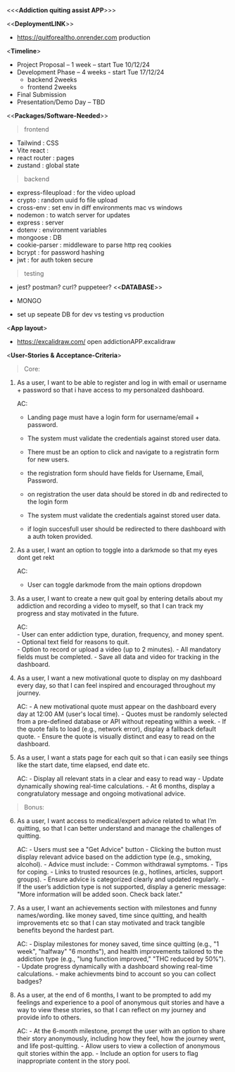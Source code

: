 <<<**Addiction quiting assist APP**>>>

<<**DeploymentLINK**>>
- https://quitforealtho.onrender.com production

<**Timeline**>

- Project Proposal – 1 week – start Tue 10/12/24
- Development Phase – 4 weeks - start Tue 17/12/24
  - backend 2weeks
  - frontend 2weeks
- Final Submission
- Presentation/Demo Day – TBD

<<**Packages/Software-Needed**>>

> frontend
- Tailwind : CSS 
- Vite react : 
- react router : pages
- zustand : global state 

> backend
- express-fileupload : for the video upload
- crypto : random uuid fo file upload
- cross-env : set env in diff environments mac vs windows
- nodemon : to watch server for updates
- express : server
- dotenv : environment variables
- mongoose : DB
- cookie-parser : middleware to parse http req cookies
- bcrypt : for password hashing
- jwt : for auth token secure



> testing
- jest? postman? curl? puppeteer?
<<**DATABASE**>>

- MONGO 
- set up sepeate DB for dev vs testing vs production  

<**App layout**>

- https://excalidraw.com/   open addictionAPP.excalidraw

<**User-Stories & Acceptance-Criteria**>

> Core: 
1.  As a user,
    I want to be able to register and log in with email or username + password so that i have access to my personalzed dashboard.
   
    AC:
       - Landing page must have a login form for username/email + password.
       - The system must validate the credentials against stored user data.

       - There must be an option to click and navigate to a registratin form for new users.
       - the registration form should have fields for Username, Email, Password.
       - on registration the user data should be stored in db and redirected to the login form
        
       - The system must validate the credentials against stored user data.
       - if login succesfull user should be redirected to there dashboard with a auth token provided.

2. As a user,
   I want an option to toggle into a darkmode so that my eyes dont get rekt

   AC: 
      - User can toggle darkmode from the main options dropdown

3. As a user,
   I want to create a new quit goal by entering details about my addiction and recording a video to myself,
   so that I can track my progress and stay motivated in the future.

   AC:   
       - User can enter addiction type, duration, frequency, and money spent.
       - Optional text field for reasons to quit.      
       - Option to record or upload a video (up to 2 minutes).
       - All mandatory fields must be completed. 
       - Save all data and video for tracking in the dashboard.
        
4. As a user,
   I want a new motivational quote to display on my dashboard every day,
   so that I can feel inspired and encouraged throughout my journey.

   AC:
       - A new motivational quote must appear on the dashboard every day at 12:00 AM (user's local time).
       - Quotes must be randomly selected from a pre-defined database or API without repeating within a week.
       - If the quote fails to load (e.g., network error), display a fallback default quote.
       - Ensure the quote is visually distinct and easy to read on the dashboard.

5. As a user, 
   I want a stats page for each quit so that i can easily see things like the start date, time elapsed, end date etc.

   AC: 
       - Display all relevant stats in a clear and easy to read way
       - Update dynamically showing real-time calculations.
       - At 6 months, display a congratulatory message and ongoing motivational advice.

>Bonus:
6. As a user,
   I want access to medical/expert advice related to what I’m quitting,
   so that I can better understand and manage the challenges of quitting.

   AC:
       - Users must see a "Get Advice" button 
       - Clicking the button must display relevant advice based on the addiction type (e.g., smoking, alcohol).
       - Advice must include:
            - Common withdrawal symptoms.
            - Tips for coping.
            - Links to trusted resources (e.g., hotlines, articles, support groups).
       - Ensure advice is categorized clearly and updated regularly.
       - If the user’s addiction type is not supported, display a generic message: "More information will be added soon. Check back later."    

7. As a user, 
   I want an achievements section with milestones and funny names/wording. like money saved, time since quitting, and health improvements etc
   so that I can stay motivated and track tangible benefits beyond the hardest part.

   AC: 
       - Display milestones for money saved, time since quitting (e.g., "1 week", "halfway" "6 months"), 
         and health improvements tailored to the addiction type (e.g., "lung function improved," "THC reduced by 50%").  
       - Update progress dynamically with a dashboard showing real-time calculations.
       - make achievments bind to account so you can collect badges?
                
8. As a user, at the end of 6 months, I want to be prompted to add my feelings and experience to a pool of anonymous quit stories and have a way to view these stories, 
   so that I can reflect on my journey and provide info to others.

   AC: 
       - At the 6-month milestone, prompt the user with an option to share their story anonymously, including how they feel, how the journey went, and life post-quitting.
       - Allow users to view a collection of anonymous quit stories within the app.
       - Include an option for users to flag inappropriate content in the story pool.